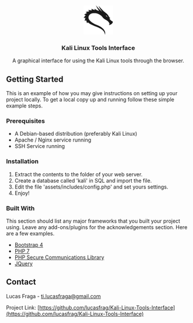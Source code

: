<!-- LOGO -->
<p align="center">
  <img src="assets/img/logo.png" alt="Logo" width="80" height="80">
  <h3 align="center">Kali Linux Tools Interface</h3>
  <p align="center">A graphical interface for using the Kali Linux tools through the browser.</p>
</p>


<!-- GETTING STARTED -->
## Getting Started

This is an example of how you may give instructions on setting up your project locally.
To get a local copy up and running follow these simple example steps.


### Prerequisites

- A Debian-based distribution (preferably Kali Linux)
- Apache / Nginx service running
- SSH Service running


### Installation

1. Extract the contents to the folder of your web server.
2. Create a database called 'kali' in SQL and import the file.
3. Edit the file 'assets/includes/config.php' and set yours settings.
4. Enjoy!


### Built With
This section should list any major frameworks that you built your project using. Leave any add-ons/plugins for the acknowledgements section. Here are a few examples.
* [Bootstrap 4](https://getbootstrap.com)
* [PHP 7](https://php.net)
* [PHP Secure Communications Library](https://github.com/phpseclib/phpseclib)
* [JQuery](https://jquery.com)


<!-- CONTACT -->
## Contact

Lucas Fraga - ti.lucasfraga@gmail.com

Project Link: [https://github.com/lucasfrag/Kali-Linux-Tools-Interface](https://github.com/lucasfrag/Kali-Linux-Tools-Interface)



